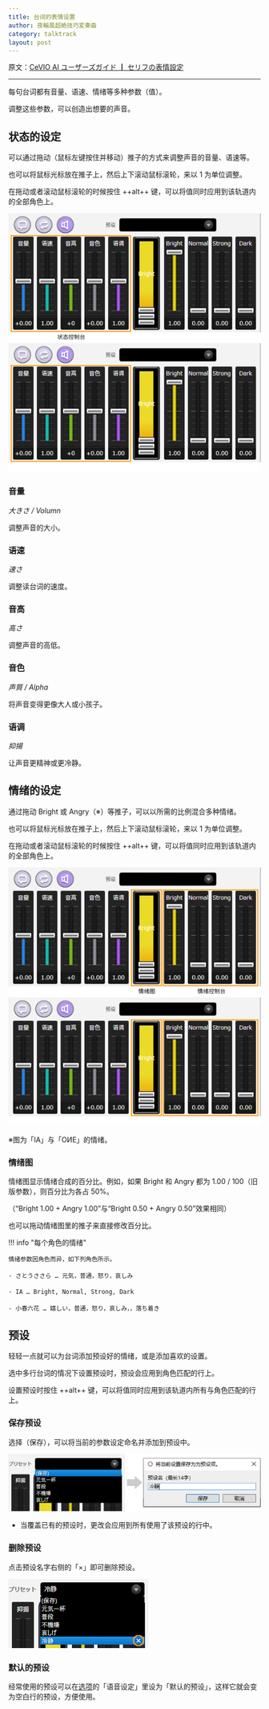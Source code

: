 ```yaml
---
title: 台词的表情设置
author: 夜輪風超絶技巧変奏曲
category: talktrack
layout: post
---
```

原文：[CeVIO AI ユーザーズガイド ┃ セリフの表情設定](https://cevio.jp/guide/cevio_ai/talktrack/talk_05/)

---

每句台词都有音量、语速、情绪等多种参数（值）。

调整这些参数，可以创造出想要的声音。

## 状态的设定

可以通过拖动（鼠标左键按住并移动）推子的方式来调整声音的音量、语速等。

也可以将鼠标光标放在推子上，然后上下滚动鼠标滚轮，来以 1 为单位调整。

在拖动或者滚动鼠标滚轮的时候按住 ++alt++ 键，可以将值同时应用到该轨道内的全部角色上。

![condition controller](images/talk_05_1.png#only-light)
![condition controller](images/talk_05_1_dark.png#only-dark)

### 音量

*大きさ / Volumn*

调整声音的大小。

### 语速

*速さ*

调整读台词的速度。

### 音高

*高さ*

调整声音的高低。

### 音色

*声質 / Alpha*

将声音变得更像大人或小孩子。

### 语调

*抑揚*

让声音更精神或更冷静。

## 情绪的设定

通过拖动 Bright 或 Angry（※）等推子，可以以所需的比例混合多种情绪。

也可以将鼠标光标放在推子上，然后上下滚动鼠标滚轮，来以 1 为单位调整。

在拖动或者滚动鼠标滚轮的时候按住 ++alt++ 键，可以将值同时应用到该轨道内的全部角色上。

![emotion controller](images/talk_05_2.png#only-light)
![emotion controller](images/talk_05_2_dark.png#only-dark)

※图为「IA」与「OИE」的情绪。

### 情绪图

情绪图显示情绪合成的百分比。例如，如果 Bright 和 Angry 都为 1.00 / 100（旧版参数），则百分比为各占 50%。

（“Bright 1.00 + Angry 1.00”与“Bright 0.50 + Angry 0.50”效果相同）

也可以拖动情绪图里的推子来直接修改百分比。

!!! info "每个角色的情绪"
    
    情绪参数因角色而异，如下列角色所示。

    - さとうささら … 元気，普通，怒り，哀しみ

    - IA … Bright, Normal, Strong, Dark

    - 小春六花 … 嬉しい，普通，怒り，哀しみ，，落ち着き

## 预设

轻轻一点就可以为台词添加预设好的情绪，或是添加喜欢的设置。

选中多行台词的情况下设置预设时，预设会应用到角色匹配的行上。

设置预设时按住 ++alt++ 键，可以将值同时应用到该轨道内所有与角色匹配的行上。

### 保存预设

选择（保存），可以将当前的参数设定命名并添加到预设中。

![save preset](images/talk_05_3.png)

* 当覆盖已有的预设时，更改会应用到所有使用了该预设的行中。

### 删除预设

点击预设名字右侧的「×」即可删除预设。

![delete preset](images/talk_05_4.png)

### 默认的预设

经常使用的预设可以在[选项](../option/option.md)的「语音设定」里设为「默认的预设」，这样它就会变为空白行的预设，方便使用。
